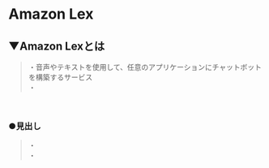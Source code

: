 # Amazon Lex

## ▼Amazon Lexとは
>・音声やテキストを使用して、任意のアプリケーションにチャットボットを構築するサービス<br>
>・<br>
<br>

### ●見出し
>・<br>
>・<br>
<br>
